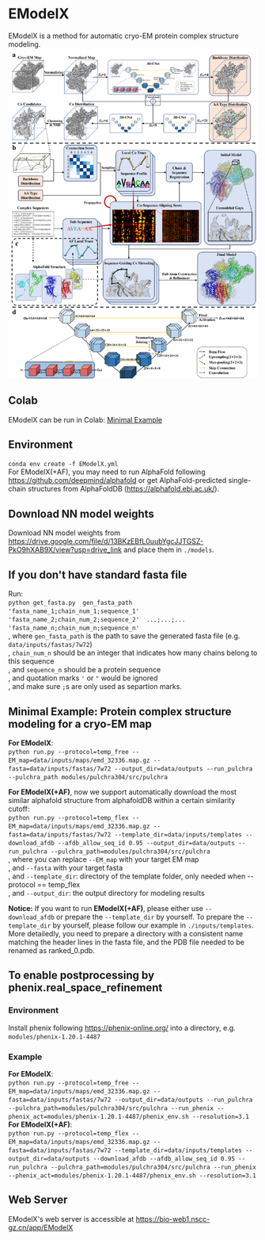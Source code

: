 # EModelX
EModelX is a method for automatic cryo-EM protein complex structure modeling.
![EModelX](data/displays/figure1.png)

## Colab
EModelX can be run in Colab: [Minimal Example](https://colab.research.google.com/github/biomed-AI/EModelX/blob/main/minimal_example.ipynb)  


## Environment
`conda env create -f EModelX.yml`  
For EModelX(+AF), you may need to run AlphaFold following <https://github.com/deepmind/alphafold> or get AlphaFold-predicted single-chain structures from AlphaFoldDB (<https://alphafold.ebi.ac.uk/>).  

## Download NN model weights
Download NN model weights from <https://drive.google.com/file/d/13BKzEBfL0uubYgcJJTGSZ-PkO9hXAB9X/view?usp=drive_link> and place them in `./models`.  

## If you don't have standard fasta file  
Run:  
`python get_fasta.py  gen_fasta_path  'fasta_name_1;chain_num_1;sequence_1'  'fasta_name_2;chain_num_2;sequence_2'  ...;...;...  'fasta_name_n;chain_num_n;sequence_n'`  
, where `gen_fasta_path` is the path to save the generated fasta file (e.g. `data/inputs/fastas/7w72`)    
, `chain_num_n` should be an integer that indicates how many chains belong to this sequence    
, and `sequence_n` should be a protein sequence    
, and quotation marks `'` or `"` would be ignored    
, and make sure `;`s are only used as separtion marks.    


## Minimal Example: Protein complex structure modeling for a cryo-EM map
**For EModelX**:   
`python run.py --protocol=temp_free --EM_map=data/inputs/maps/emd_32336.map.gz --fasta=data/inputs/fastas/7w72 --output_dir=data/outputs --run_pulchra --pulchra_path modules/pulchra304/src/pulchra` 

**For EModelX(+AF)**, now we support automatically download the most similar alphafold structure from alphafoldDB within a certain similarity cutoff:   
`python run.py --protocol=temp_flex --EM_map=data/inputs/maps/emd_32336.map.gz --fasta=data/inputs/fastas/7w72 --template_dir=data/inputs/templates --download_afdb --afdb_allow_seq_id 0.95 --output_dir=data/outputs --run_pulchra --pulchra_path=modules/pulchra304/src/pulchra`   
, where you can replace `--EM_map` with your target EM map   
, and `--fasta` with your target fasta   
, and `--template_dir`: directory of the template folder, only needed when --protocol == temp_flex   
, and `--output_dir`: the output directory for modeling results   

**Notice:** If you want to run **EModelX(+AF)**, please either use `--download_afdb` or prepare the `--template_dir` by yourself. To prepare the `--template_dir` by yourself, please follow our example in `./inputs/templates`. More detailedly, you need to prepare a directory with a consistent name matching the header lines in the fasta file, and the PDB file needed to be renamed as ranked_0.pdb.   

## To enable postprocessing by phenix.real_space_refinement
### Environment
Install phenix following <https://phenix-online.org/> into a directory, e.g. `modules/phenix-1.20.1-4487`  

### Example
**For EModelX**:   
`python run.py --protocol=temp_free --EM_map=data/inputs/maps/emd_32336.map.gz --fasta=data/inputs/fastas/7w72 --output_dir=data/outputs --run_pulchra --pulchra_path=modules/pulchra304/src/pulchra --run_phenix --phenix_act=modules/phenix-1.20.1-4487/phenix_env.sh --resolution=3.1`  
**For EModelX(+AF)**:   
`python run.py --protocol=temp_flex --EM_map=data/inputs/maps/emd_32336.map.gz --fasta=data/inputs/fastas/7w72 --template_dir=data/inputs/templates --output_dir=data/outputs --download_afdb --afdb_allow_seq_id 0.95 --run_pulchra --pulchra_path=modules/pulchra304/src/pulchra --run_phenix --phenix_act=modules/phenix-1.20.1-4487/phenix_env.sh --resolution=3.1`

## Web Server
EModelX's web server is accessible at <https://bio-web1.nscc-gz.cn/app/EModelX>   
